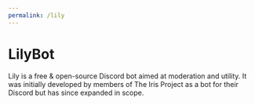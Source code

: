 ```yaml
---
permalink: /lily
---
```

# LilyBot

Lily is a free & open-source Discord bot aimed at moderation and utility. It was initially developed by members of The Iris Project as a bot for their Discord but has since expanded in scope.
